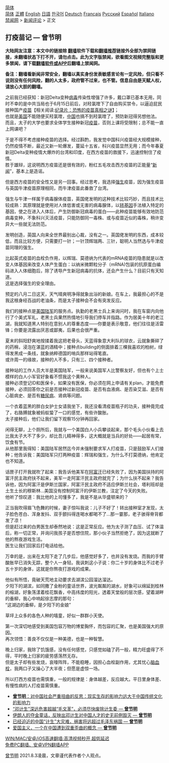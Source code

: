  <!-- 面包屑导航 --> <div class="breadcrumb"><!-- GTranslate: https://gtranslate.io/ -->  <div class="switcher notranslate">  <div class="selected">  <a href="#" onclick="return false;"> 简体</a>  </div>  <div class="option">  <a href="https://www.bannedbook.org" onclick="doGTranslate('zh-CN|zh-CN');jQuery('div.switcher div.selected a').html(jQuery(this).html());return false;" title="简体中文" class="nturl selected"> 简体</a>  <a href="https://www.bannedbook.org/zh-tw/" onclick="doGTranslate('zh-CN|zh-TW');jQuery('div.switcher div.selected a').html(jQuery(this).html());return false;" title="繁體中文" class="nturl"> 正體</a>  <a href="https://www.bannedbook.org/en/" onclick="doGTranslate('zh-CN|en');jQuery('div.switcher div.selected a').html(jQuery(this).html());return false;" title="English" class="nturl"> English</a>  <a href="https://www.bannedbook.org/ja/" onclick="doGTranslate('zh-CN|ja');jQuery('div.switcher div.selected a').html(jQuery(this).html());return false;" title="日本語" class="nturl"> 日語</a>  <a href="https://www.bannedbook.org/ko/" onclick="doGTranslate('zh-CN|ko');jQuery('div.switcher div.selected a').html(jQuery(this).html());return false;" title="한국어" class="nturl"> 한국어</a>  <a href="https://www.bannedbook.org/de/" onclick="doGTranslate('zh-CN|de');jQuery('div.switcher div.selected a').html(jQuery(this).html());return false;" title="Deutsch" class="nturl"> Deutsch</a>  <a href="https://www.bannedbook.org/fr/" onclick="doGTranslate('zh-CN|fr');jQuery('div.switcher div.selected a').html(jQuery(this).html());return false;" title="Français" class="nturl"> Français</a>  <a href="https://www.bannedbook.org/ru/" onclick="doGTranslate('zh-CN|ru');jQuery('div.switcher div.selected a').html(jQuery(this).html());return false;" title="Русский" class="nturl"> Русский</a>  <a href="https://www.bannedbook.org/es/" onclick="doGTranslate('zh-CN|es');jQuery('div.switcher div.selected a').html(jQuery(this).html());return false;" title="Español" class="nturl"> Español</a>  <a href="https://www.bannedbook.org/it/" onclick="doGTranslate('zh-CN|it');jQuery('div.switcher div.selected a').html(jQuery(this).html());return false;" title="Italiano" class="nturl"> Italiano</a>  </div>  </div>      <div class='breadcrumb-sub'><!-- Breadcrumb NavXT 6.3.0 --> <a href="https://www.bannedbook.org/" class="home">禁闻网</a> &gt; <a href="https://www.bannedbook.org/bnews/comments/" class="category">新闻评论</a> &gt; 正文</div></div><h2>打疫苗记 — 曾节明</h2> <p class="notice"><b>大陆网友注意：本文中的链接除 <a href="https://github.com/bannedbook/fanqiang" >翻墙</a>软件下载和<a href="https://github.com/killgcd/justmysocks/blob/master/README.md">翻墙推荐</a>链接外全部为禁网链接，未翻墙状态下打不开，请勿点击。此为文字版禁闻，欲看图文视频完整版和更多禁闻，请下载<a href="https://github.com/bannedbook/fanqiang">翻墙软件或APP</a>后翻墙上禁闻网。</p><p>备注：翻墙看新闻非常安全，翻墙以真实身份发表敏感言论有一定风险，但只看不说则没有任何风险，翻的人太多，政府管不过来，也不管。信息自由是天赋人权，请放心大胆的翻墙。</b></p>  <div class="entry"> <p>之前我已经获知：新冠Delta变种<a href="https://www.bannedbook.org/bnews/tag/%e7%97%85%e6%af%92/" class="st_tag internal_tag" rel="tag" title="标签 病毒 下的日志">病毒</a>传染性增强了许多，戴口罩已基本无用，同时不幸的是中共当局也于6月15日前后，对羟氯喹下了自由购买禁令，以逼迫屁民接种国产<span class='wp_keywordlink'><a href="https://www.bannedbook.org/bnews/tculture/20160630/551027.html" title="疫苗" target="_blank">疫苗</a></span>【相关阅读:<a href='https://www.bannedbook.org/bnews/topimagenews/20180408/925060.html' target='_blank'>纪录片：恐怖的疫苗真相之谜</a>】；<br /> 也就是<a href="https://www.bannedbook.org/bnews/tag/%e7%be%8e%e5%9b%bd/" class="st_tag internal_tag" rel="tag" title="标签 美国 下的日志">美国</a>不能随便买羟氯喹，<span class='wp_keywordlink_affiliate'><a href="https://www.bannedbook.org/" title="中国" target="_blank">中国</a></span>也搞不到羟氯喹了，预防新冠得另想他法。<br /> 而且，太子的大学也要求全体学生接种新冠<a href="https://www.bannedbook.org/bnews/tag/%e7%96%ab%e8%8b%97/" class="st_tag internal_tag" rel="tag" title="标签 疫苗 下的日志">疫苗</a>，否则上课将受限制；总不能一直上网课吧？</p> <p>于是不得不考虑接种疫苗的选择。经过斟酌，我发觉中国科兴疫苗经大规模接种，仍然疫情不断，最近又新一轮爆发，蔓延十五省，科兴疫苗显然无用；而今年春夏新冠Delta变种疫情大爆炸的台湾和印度，在西方疫苗的救援下，迅速控制住了疫情。<br /> 胜于雄辩，这说明西方疫苗还是很有效的，粉红五毛攻击西方疫苗的正能量“<span class='wp_keywordlink_affiliate'><a href="https://www.bannedbook.org/" title="新闻">新闻</a></span>”，基本上是造谣。</p> <p>但是西方疫苗的安全性又是另一回事。经过思考，我选择<a href="https://www.bannedbook.org/bnews/tag/%e5%bc%ba%e7%94%9f/" class="st_tag internal_tag" rel="tag" title="标签 强生 下的日志">强生</a>疫苗，因为强生疫苗与英国牛津疫苗原理相同，而牛津疫苗此番救了台湾。</p> <p>强生与牛津一样属于病毒腺体疫苗，英国佬发明的这种技术比较巧妙，而且技术比较成熟：其原理就是使用对人体低害或无害的病毒腺体，以<span class='wp_keywordlink'><a href="https://www.bannedbook.org/bnews/worldnews/20121212/86361.html" title="欧美科学家：转基因食品危害人类健康" target="_blank">转基因</a></span>手法植入特定的基因，使之在进入人体后，产生防御新冠病毒的蛋白——此种疫苗能够有效地防范病毒变种，不象科兴灭活疫苗，只能防御同一毒株、或与疫苗近似的毒株，稍许变异大一些就无法防范。</p> <p>发明创造，英国人向来全世界最别出心裁，没有之一。英国佬发明的东西，成本较低，而且比较方便，只需要打一针；一针顶辉瑞两、三针，聪明人当然选与牛津疫苗同理的强生。</p>  <p>比起英式疫苗的血栓负作用，以辉瑞、莫德纳为代表的mRNA疫苗的隐患就是以改变人体基因来改变人体产生蛋白：以纳米微颗粒分子（mRNA)包装的抗原蛋白编码进入人体细胞后，除了诱导产生新冠病毒的抗体，还会产生什么？目前只有天知道。<br /> 这是选择强生的安全理由。</p> <p>预定的八月二日这天，天气晴爽明净得就象出浴的新娘。在车上，我最担心的不是我这根身经百战的老油条，而是太子接种会不会有突发反应。</p> <p>我们的接种点是<a href="https://www.bannedbook.org/bnews/tag/%E7%BE%8E%E5%9B%BD%E9%99%86%E5%86%9B/" class="st_tag internal_tag" rel="tag" title="标签 美国陆军 下的日志">美国陆军</a>的服务点。执勤的老黑士兵上来询问时，我在车窗内向他行了个美式军礼，老黑士兵果然热情地引导我们停车并指路。作为居美十年的老江湖，我就知道黑人特别在意别人的尊重态度——你要是表示敬意，他们往往是活雷锋；你要是流露出厌恶或鄙夷，后果也会很严重。</p> <p>夏末的斜阳舒爽地按揉着我这把老骨头，天蓝得象意大利队的球衣，云就象撕碎了的药棉，浸泡在湛蓝的酒精中；接种点building的侧面排着三棵我喜欢的柏树，绿得发黑成一条线，就象纳粹德国的哨兵那样站得笔直。<br /> 或许周一的缘故，接种的人不多，只有三、四个接种者。</p> <p>接种站的工作人员大半是美国陆军，一般来说美国军人比警察友好，但也有个上士模样的白人小军官好象看不惯我这个黄种人。<br /> 接种必须登记ID和医保卡，如果没有医保，你必须在网上申请有关plan，才能免费接种，必须回答你之前是否接种过新冠疫苗、是否有血液病、是否染艾滋、是否有心脏病史、是否有<a href="https://www.bannedbook.org/bnews/tag/%e7%b3%96%e5%b0%bf%e7%97%85/" class="st_tag internal_tag" rel="tag" title="标签 糖尿病 下的日志">糖尿病</a>、肾病等问题。</p>  <p>一个衣着蓝黑的胖白女护士女请我坐下，我还没看清疫苗瓶子的功夫，接种竟完成了，右胳膊就象被蚂蚁蛰了一口的感觉，有些许酸胀。<br /> 太子接种后，他们让我们留下观察15分钟再回家。</p> <p>闲得无聊，上个厕所后，我就与一个美国白人小兵攀谈起来，那个毛头小伙看上去比我太子大不了多少，却比吾儿精神得多，这大概就是当兵的好处——起居有常，饮食有节。<br /> 从他那里我得知：美国陆军居然迄今并未强制要求军人打疫苗，只是鼓励军人们接种；他告诉我：美国陆军只打两种疫苗：辉瑞和强生，为什么不打莫德纳，他肯定也不知道。</p> <p>话匣子打开我就吹了起来：我告诉他美军在<a href="https://www.bannedbook.org/bnews/tag/%e9%98%bf%e5%af%8c%e6%b1%97/" class="st_tag internal_tag" rel="tag" title="标签 阿富汗 下的日志">阿富汗</a>已经失败了，因为美国扶持的阿富汗民主政府扶不起来，美军一走阿富汗民主政府就完了；为什么扶不起来？我告诉他，因为阿富汗是伊斯兰国家，阿富汗民主政府不适应伊斯兰社会，塔利班却是土生土长的穆斯林&#8230;美国没有控制阿富汗的伊斯兰教，注定了今天的失败。<br /> 他听了惊叹道：我比他的上司懂多了，我是不是从华盛顿来的？</p> <p>正当我吹得眉飞色舞的时候，妻子惊叫我说：儿子不好了！转出接种室才发现，太子脸色苍白、浑身发抖、双手颤抖得连喝水都喝不了&#8230;那一霎那，老子骇得脊背都发了凉！<br /> 但是赶过来的白男医生却泰然地说：这是正常反应。他为太子测了血压、试了体温后，称一切正常，并询问我孩子是否想住院，那小伙子当然拒绝了，因为这就断了他的熬夜游戏生活。<br /> 医生让我们回家后打电话给他。</p> <p>万幸的是，出来在太阳下走了几步后，他感觉好多了，也并没有发烧。而我的手臂酸胀早已消失无踪，整个人一身轻。我讽刺这小子说：你二十岁的身体比不过老子五十岁的身体，这就是你熬夜打游戏的成果。</p>  <p>他似有所悟，竟破天荒地主动要求去湖滨公园溜达溜达。<br /> 夕阳下的湖滨，如同撒了金粉的童话世界，波光粼粼的湖水，好象可以绵延到桂林的榕湖，好象荡漾着桂花飘香，中高纬度的阳光，透着天堂般的层次感，望着湖畔的垂柳，我心中响起徐志摩的那句：<br /> “这湖边的垂柳，是夕阳下的金娘”</p> <p>草坪上众多的各色人种的嘻童，好似一群群小天使。</p> <p>第一次深切地感受到美国包容万物的博爱胸怀，而包容的汇聚，也是美国强大的原因。<br /> 再次领悟：善良不仅仅是一种美德，也是一种智慧。</p> <p>晚上归家，我除了饥饿感，没有任何感觉，只感觉如磕了药一般，精力旺盛得了不得，平时晚上归家的疲劳感荡然无存。<br /> 但是太子却有些发烧，哀嚎阵阵，不能稳睡，因担心血栓副作用，尤其忧心<a href="https://www.bannedbook.org/bnews/tag/%E8%84%91%E8%A1%80%E6%A0%93/" class="st_tag internal_tag" rel="tag" title="标签 脑血栓 下的日志">脑血栓</a>，我两口子又操心了大半夜；但愿是虚惊一场。</p> <p>所以打西方疫苗也需慎重，一般的规律是：身体越差，反应越大。平日里身体差、有慢性病的人打疫苗需慎重。</p>  <ul class='op-related-articles' title='相关阅读'> <li><a href='https://www.bannedbook.org/bnews/comments/20210803/1599497.html' target='_blank'><b>曾节明</b>：对中国社会严重扭曲的反思：现实生存的影响力远大于中国传统文化的影响力</a></li> <li><a href='https://www.bannedbook.org/bnews/comments/20210804/1599437.html' target='_blank'>“邓计生”深远危害超越“毛文革”，必须尽快废除计生委 — <b>曾节明</b></a></li> <li><a href='https://www.bannedbook.org/bnews/comments/20210802/1598685.html' target='_blank'>伊朗人的夺金童话，反映出邓计生对中国人才的史无前例毁灭 — <b>曾节明</b></a></li> <li><a href='https://www.bannedbook.org/bnews/comments/20210802/1598670.html' target='_blank'>已经迫近的中国“计生”大灾难，祸害将远超过毛泽东祸国 — <b>曾节明</b></a></li> <li><a href='https://www.bannedbook.org/bnews/comments/20210802/1598599.html' target='_blank'>爱国主义，一个在中国遭到双重歪曲的概念 — <b>曾节明</b></a></li> </ul> <p class="texttj"> <a href="https://github.com/bannedbook/fanqiang/wiki/V2ray%E6%9C%BA%E5%9C%BA" target="_blank">WIN/MAC/安卓/iOS高速翻墙:高清视频秒开,超低延迟</a><br/> <a href="https://github.com/bannedbook/fanqiang/wiki/%E7%A6%81%E9%97%BB%E7%BD%91%E5%AE%89%E5%8D%93%E7%BF%BB%E5%A2%99%E6%96%B0%E9%97%BBAPP" target="_blank">免费PC翻墙、安卓VPN翻墙APP</a></p><p><a href="https://www.bannedbook.org/bnews/tag/%e6%9b%be%e8%8a%82%e6%98%8e/" class="st_tag internal_tag" rel="tag" title="标签 曾节明 下的日志">曾节明</a> 2021.8.3凌晨，文章谨代表作者个人观点。</p><a name='sharetosocial'></a>  <div style="margin-bottom:5px;padding-bottom:5px;clear:both"> <div id="archive-pix-1" class="banner-ads"> <!-- AuctionX Display platform tag START --> <div id="26318x728x90x621x_ADSLOT2" clicktrack="%%CLICK_URL_ESC%%"></div> <!-- AuctionX Display platform tag END --> </div> <div id="archive-pix-2" class="banner-ads"> <!-- AuctionX Display platform tag START --> <div id="26315x300x250x621x_ADSLOT2" clicktrack="%%CLICK_URL_ESC%%"></div> <!-- AuctionX Display platform tag END --> </div> </div>  <div id="archive-pix-1" class="banner-ads"> <!-- AuctionX Display platform tag START --> <div id="26318x728x90x621x_ADSLOT3" clicktrack="%%CLICK_URL_ESC%%"></div> <!-- AuctionX Display platform tag END --> </div> </div><!--END ENTRY--> 